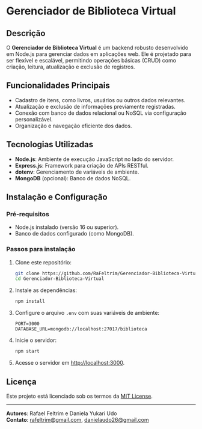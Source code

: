 # Gerenciador de Biblioteca Virtual

## Descrição
O **Gerenciador de Biblioteca Virtual** é um backend robusto desenvolvido em Node.js para gerenciar dados em aplicações web. Ele é projetado para ser flexível e escalável, permitindo operações básicas (CRUD) como criação, leitura, atualização e exclusão de registros.

## Funcionalidades Principais
- Cadastro de itens, como livros, usuários ou outros dados relevantes.
- Atualização e exclusão de informações previamente registradas.
- Conexão com banco de dados relacional ou NoSQL via configuração personalizável.
- Organização e navegação eficiente dos dados.

## Tecnologias Utilizadas
- **Node.js**: Ambiente de execução JavaScript no lado do servidor.
- **Express.js**: Framework para criação de APIs RESTful.
- **dotenv**: Gerenciamento de variáveis de ambiente.
- **MongoDB** (opcional): Banco de dados NoSQL.

## Instalação e Configuração
### Pré-requisitos
- Node.js instalado (versão 16 ou superior).
- Banco de dados configurado (como MongoDB).

### Passos para instalação
1. Clone este repositório:
   ```bash
   git clone https://github.com/RaFeltrim/Gerenciador-Biblioteca-Virtual.git
   cd Gerenciador-Biblioteca-Virtual
   ```

2. Instale as dependências:
   ```bash
   npm install
   ```

3. Configure o arquivo `.env` com suas variáveis de ambiente:
   ```env
   PORT=3000
   DATABASE_URL=mongodb://localhost:27017/biblioteca
   ```

4. Inicie o servidor:
   ```bash
   npm start
   ```

5. Acesse o servidor em [http://localhost:3000](http://localhost:3000).

## Licença
Este projeto está licenciado sob os termos da [MIT License](LICENSE).

---
**Autores**: Rafael Feltrim e Daniela Yukari Udo  
**Contato**: [rafeltrim@gmail.com](mailto:rafeltrim@gmail.com), [danielaudo26@gmail.com](mailto:danielaudo26@gmail.com)
